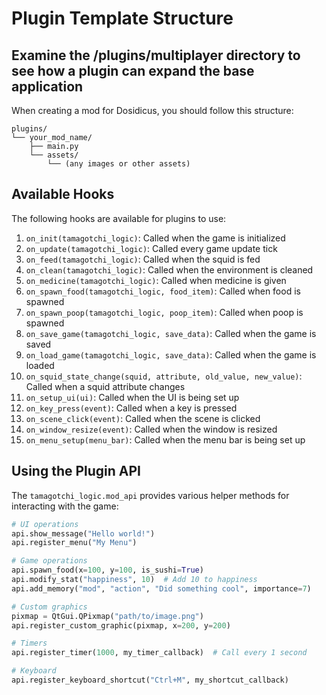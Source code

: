 # Plugin Template Structure


## Examine the /plugins/multiplayer directory to see how a plugin can expand the base application

When creating a mod for Dosidicus, you should follow this structure:

```
plugins/
└── your_mod_name/
    ├── main.py
    └── assets/
        └── (any images or other assets)
```


## Available Hooks

The following hooks are available for plugins to use:

1. `on_init(tamagotchi_logic)`: Called when the game is initialized
2. `on_update(tamagotchi_logic)`: Called every game update tick
3. `on_feed(tamagotchi_logic)`: Called when the squid is fed
4. `on_clean(tamagotchi_logic)`: Called when the environment is cleaned
5. `on_medicine(tamagotchi_logic)`: Called when medicine is given
6. `on_spawn_food(tamagotchi_logic, food_item)`: Called when food is spawned
7. `on_spawn_poop(tamagotchi_logic, poop_item)`: Called when poop is spawned
8. `on_save_game(tamagotchi_logic, save_data)`: Called when the game is saved
9. `on_load_game(tamagotchi_logic, save_data)`: Called when the game is loaded
10. `on_squid_state_change(squid, attribute, old_value, new_value)`: Called when a squid attribute changes
11. `on_setup_ui(ui)`: Called when the UI is being set up
12. `on_key_press(event)`: Called when a key is pressed
13. `on_scene_click(event)`: Called when the scene is clicked
14. `on_window_resize(event)`: Called when the window is resized
15. `on_menu_setup(menu_bar)`: Called when the menu bar is being set up

## Using the Plugin API

The `tamagotchi_logic.mod_api` provides various helper methods for interacting with the game:

```python
# UI operations
api.show_message("Hello world!")
api.register_menu("My Menu")

# Game operations
api.spawn_food(x=100, y=100, is_sushi=True)
api.modify_stat("happiness", 10)  # Add 10 to happiness
api.add_memory("mod", "action", "Did something cool", importance=7)

# Custom graphics
pixmap = QtGui.QPixmap("path/to/image.png")
api.register_custom_graphic(pixmap, x=200, y=200)

# Timers
api.register_timer(1000, my_timer_callback)  # Call every 1 second

# Keyboard
api.register_keyboard_shortcut("Ctrl+M", my_shortcut_callback)
```
